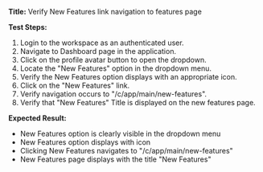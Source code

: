 **Title:** Verify New Features link navigation to features page

**Test Steps:**
1. Login to the workspace as an authenticated user.
2. Navigate to Dashboard page in the application.
3. Click on the profile avatar button to open the dropdown.
4. Locate the "New Features" option in the dropdown menu.
5. Verify the New Features option displays with an appropriate icon.
6. Click on the "New Features" link.
7. Verify navigation occurs to "/c/app/main/new-features".
8. Verify that "New Features" Title is displayed on the new features page.

**Expected Result:**
* New Features option is clearly visible in the dropdown menu
* New Features option displays with icon
* Clicking New Features navigates to "/c/app/main/new-features"
* New Features page displays with the title "New Features"